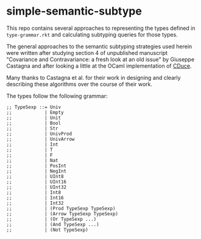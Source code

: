 # simple-semantic-subtype

This repo contains several approaches to representing the types defined
in `type-grammar.rkt` and calculating subtyping queries for those types.

The general approaches to the semantic subtyping strategies used herein
were written after studying section 4 of unpublished manuscript 
"Covariance and Contravariance: a fresh look at an old issue" 
by Giuseppe Castagna and after looking a little at the OCaml 
implementation of [CDuce](http://www.cduce.org/).

Many thanks to Castagna et al. for their work in designing and clearly 
describing these algorithms over the course of their work.


The types follow the following grammar:

```
;; TypeSexp ::= Univ
;;            | Empty
;;            | Unit
;;            | Bool
;;            | Str
;;            | UnivProd
;;            | UnivArrow
;;            | Int
;;            | T
;;            | F
;;            | Nat
;;            | PosInt
;;            | NegInt
;;            | UInt8
;;            | UInt16
;;            | UInt32
;;            | Int8
;;            | Int16
;;            | Int32
;;            | (Prod TypeSexp TypeSexp)
;;            | (Arrow TypeSexp TypeSexp)
;;            | (Or TypeSexp ...)
;;            | (And TypeSexp ...)
;;            | (Not TypeSexp)
```
